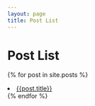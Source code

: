 ```yaml
---
layout: page
title: Post List
---
```


<H1>Post List</H1>

{% for post in site.posts %}
    <li><a href="{{ post.url }}">{{post.title}}</a></li>
{% endfor %}
